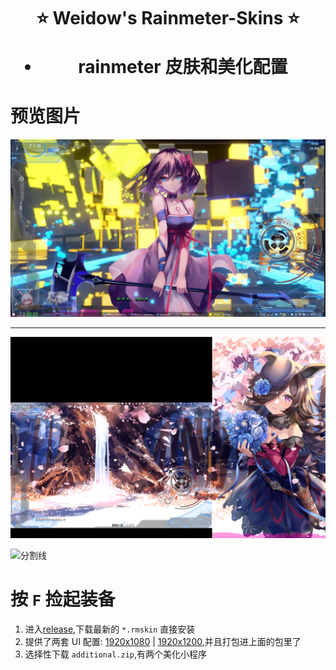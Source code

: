 <!--
 * @Author: Weidows
 * @Date: 2020-08-25 19:14:35
 * @LastEditors: Weidows
 * @LastEditTime: 2022-02-11 17:09:33
 * @FilePath: \Rainmeter-skin\README.md
-->
<h1 align="center">

⭐️ Weidow's Rainmeter-Skins ⭐️

- rainmeter 皮肤和美化配置

</h1>

# 预览图片

![](image/README/1644488787027.png)

---

![](image/README/1644568581525.png)

![分割线](https://cdn.jsdelivr.net/gh/Weidows/Images/img/divider.png)

# 按 `F` 捡起装备

1. 进入[release](https://github.com/Weidows/Rainmeter-skin/releases/),下载最新的 `*.rmskin` 直接安装
2. 提供了两套 UI 配置: [1920x1080](UI/1920x1080.txt) | [1920x1200](UI/1920x1200.txt),并且打包进上面的包里了
3. 选择性下载 `additional.zip`,有两个美化小程序
